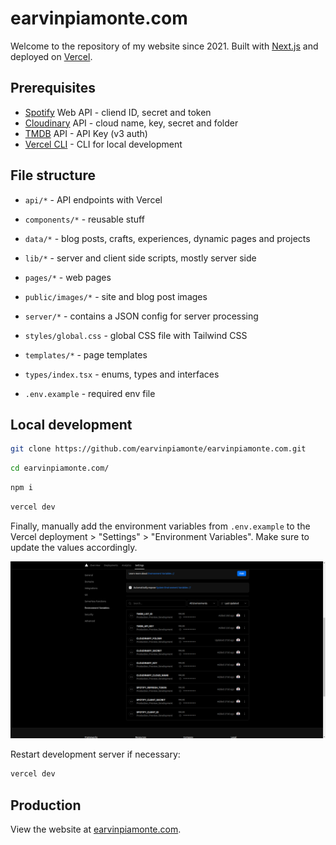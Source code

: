 # earvinpiamonte.com

Welcome to the repository of my website since 2021. Built with [Next.js](https://nextjs.org/) and deployed on [Vercel](https://vercel.com/).

## Prerequisites

- [Spotify](https://developer.spotify.com/) Web API - cliend ID, secret and token
- [Cloudinary](https://cloudinary.com/) API - cloud name, key, secret and folder
- [TMDB](https://www.themoviedb.org/settings/api) API - API Key (v3 auth)
- [Vercel CLI](https://vercel.com/cli) - CLI for local development

## File structure

- `api/*` - API endpoints with Vercel

- `components/*` - reusable stuff

- `data/*` - blog posts, crafts, experiences, dynamic pages and projects

- `lib/*` - server and client side scripts, mostly server side

- `pages/*` - web pages

- `public/images/*` - site and blog post images

- `server/*` - contains a JSON config for server processing

- `styles/global.css` - global CSS file with Tailwind CSS

- `templates/*` - page templates

- `types/index.tsx` - enums, types and interfaces
- `.env.example` - required env file

## Local development

```sh
git clone https://github.com/earvinpiamonte/earvinpiamonte.com.git
```

```sh
cd earvinpiamonte.com/
```

```sh
npm i
```

```sh
vercel dev
```

Finally, manually add the environment variables from `.env.example` to the Vercel deployment > "Settings" > "Environment Variables". Make sure to update the values accordingly.

![image info](./ss-env-variables-page.png)

Restart development server if necessary:

```sh
vercel dev
```

## Production

View the website at [earvinpiamonte.com](https://www.earvinpiamonte.com/).
